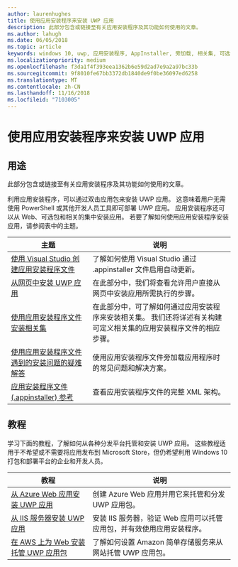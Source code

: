 ```yaml
---
author: laurenhughes
title: 使用应用安装程序来安装 UWP 应用
description: 此部分包含或链接至有关应用安装程序及其功能如何使用的文章。
ms.author: lahugh
ms.date: 06/05/2018
ms.topic: article
keywords: windows 10, uwp, 应用安装程序, AppInstaller, 旁加载, 相关集, 可选包
ms.localizationpriority: medium
ms.openlocfilehash: f3da1f4f393eea1362b6e59d2ad7e9a2a97bc33b
ms.sourcegitcommit: 9f8010fe67bb3372db1840de9f0be36097ed6258
ms.translationtype: MT
ms.contentlocale: zh-CN
ms.lasthandoff: 11/16/2018
ms.locfileid: "7103005"
---
```

# <a name="install-uwp-apps-with-app-installer"></a>使用应用安装程序来安装 UWP 应用

## <a name="purpose"></a>用途
此部分包含或链接至有关应用安装程序及其功能如何使用的文章。 

利用应用安装程序，可以通过双击应用包来安装 UWP 应用。 这意味着用户无需使用 PowerShell 或其他开发人员工具即可部署 UWP 应用。 应用安装程序还可以从 Web、可选包和相关的集中安装应用。 若要了解如何使用应用安装程序安装应用，请参阅表中的主题。

| 主题 | 说明 |
|-------|-------------|
| [使用 Visual Studio 创建应用安装程序文件](create-appinstallerfile-vs.md)| 了解如何使用 Visual Studio 通过 .appinstaller 文件启用自动更新。 |
| [从网页中安装 UWP 应用](installing-UWP-apps-web.md) | 在此部分中，我们将查看允许用户直接从网页中安装应用所需执行的步骤。 |
| [使用应用安装程序文件安装相关集](install-related-set.md) | 在此部分中，可了解如何通过应用安装程序来安装相关集。 我们还将详述有关构建可定义相关集的应用安装程序文件的相应步骤。 |
| [使用应用安装程序文件遇到的安装问题的疑难解答](troubleshoot-appinstaller-issues.md) | 使用应用安装程序文件旁加载应用程序时的常见问题和解决方案。 |
| [应用安装程序文件 (.appinstaller) 参考](https://docs.microsoft.com/uwp/schemas/appinstallerschema/app-installer-file) | 查看应用安装程序文件的完整 XML 架构。 |

## <a name="tutorials"></a>教程 

学习下面的教程，了解如何从各种分发平台托管和安装 UWP 应用。 这些教程适用于不希望或不需要将应用发布到 Microsoft Store，但仍希望利用 Windows 10 打包和部署平台的企业和开发人员。

| 教程 | 说明 |
|----------|-------------|
| [从 Azure Web 应用安装 UWP 应用](web-install-azure.md) | 创建 Azure Web 应用并用它来托管和分发 UWP 应用包。 |
| [从 IIS 服务器安装 UWP 应用](web-install-IIS.md) | 安装 IIS 服务器，验证 Web 应用可以托管应用包，并有效使用应用安装程序。 |
| [在 AWS 上为 Web 安装托管 UWP 应用包](web-install-aws.md) | 了解如何设置 Amazon 简单存储服务来从网站托管 UWP 应用包。 |

